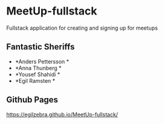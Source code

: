 # MeetUp-fullstack

Fullstack application for creating and signing up for meetups

## Fantastic Sheriffs

- *Anders Pettersson *
- *Anna Thunberg  *
- *Yousef Shahidi *
- *Egil Ramsten *

## Github Pages
https://egilzebra.github.io/MeetUp-fullstack/
